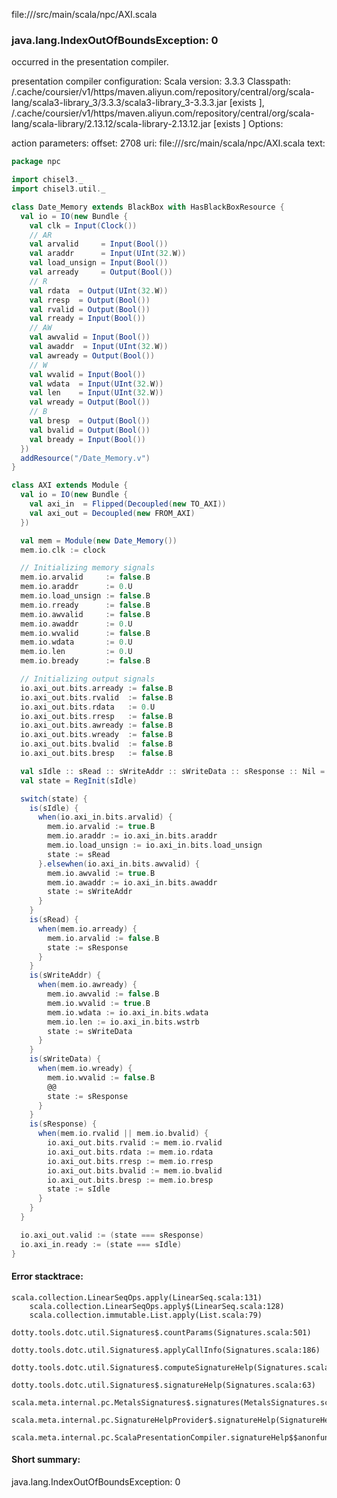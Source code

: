 file://<WORKSPACE>/src/main/scala/npc/AXI.scala
### java.lang.IndexOutOfBoundsException: 0

occurred in the presentation compiler.

presentation compiler configuration:
Scala version: 3.3.3
Classpath:
<HOME>/.cache/coursier/v1/https/maven.aliyun.com/repository/central/org/scala-lang/scala3-library_3/3.3.3/scala3-library_3-3.3.3.jar [exists ], <HOME>/.cache/coursier/v1/https/maven.aliyun.com/repository/central/org/scala-lang/scala-library/2.13.12/scala-library-2.13.12.jar [exists ]
Options:



action parameters:
offset: 2708
uri: file://<WORKSPACE>/src/main/scala/npc/AXI.scala
text:
```scala
package npc

import chisel3._
import chisel3.util._

class Date_Memory extends BlackBox with HasBlackBoxResource {
  val io = IO(new Bundle {
    val clk = Input(Clock())
    // AR
    val arvalid     = Input(Bool())
    val araddr      = Input(UInt(32.W))
    val load_unsign = Input(Bool())
    val arready     = Output(Bool())
    // R
    val rdata  = Output(UInt(32.W))
    val rresp  = Output(Bool())
    val rvalid = Output(Bool())
    val rready = Input(Bool())
    // AW    
    val awvalid = Input(Bool())
    val awaddr  = Input(UInt(32.W))
    val awready = Output(Bool())
    // W
    val wvalid = Input(Bool())
    val wdata  = Input(UInt(32.W))
    val len    = Input(UInt(32.W))
    val wready = Output(Bool())
    // B
    val bresp  = Output(Bool())
    val bvalid = Output(Bool())
    val bready = Input(Bool())
  })
  addResource("/Date_Memory.v")
}

class AXI extends Module {
  val io = IO(new Bundle {
    val axi_in  = Flipped(Decoupled(new TO_AXI))
    val axi_out = Decoupled(new FROM_AXI)
  })

  val mem = Module(new Date_Memory())
  mem.io.clk := clock

  // Initializing memory signals
  mem.io.arvalid     := false.B
  mem.io.araddr      := 0.U
  mem.io.load_unsign := false.B
  mem.io.rready      := false.B
  mem.io.awvalid     := false.B
  mem.io.awaddr      := 0.U
  mem.io.wvalid      := false.B
  mem.io.wdata       := 0.U
  mem.io.len         := 0.U
  mem.io.bready      := false.B

  // Initializing output signals
  io.axi_out.bits.arready := false.B
  io.axi_out.bits.rvalid  := false.B
  io.axi_out.bits.rdata   := 0.U
  io.axi_out.bits.rresp   := false.B
  io.axi_out.bits.awready := false.B
  io.axi_out.bits.wready  := false.B
  io.axi_out.bits.bvalid  := false.B
  io.axi_out.bits.bresp   := false.B

  val sIdle :: sRead :: sWriteAddr :: sWriteData :: sResponse :: Nil = Enum(5)
  val state = RegInit(sIdle)

  switch(state) {
    is(sIdle) {
      when(io.axi_in.bits.arvalid) {
        mem.io.arvalid := true.B
        mem.io.araddr := io.axi_in.bits.araddr
        mem.io.load_unsign := io.axi_in.bits.load_unsign
        state := sRead
      }.elsewhen(io.axi_in.bits.awvalid) {
        mem.io.awvalid := true.B
        mem.io.awaddr := io.axi_in.bits.awaddr
        state := sWriteAddr
      }
    }
    is(sRead) {
      when(mem.io.arready) {
        mem.io.arvalid := false.B
        state := sResponse
      }
    }
    is(sWriteAddr) {
      when(mem.io.awready) {
        mem.io.awvalid := false.B
        mem.io.wvalid := true.B
        mem.io.wdata := io.axi_in.bits.wdata
        mem.io.len := io.axi_in.bits.wstrb
        state := sWriteData
      }
    }
    is(sWriteData) {
      when(mem.io.wready) {
        mem.io.wvalid := false.B
        @@
        state := sResponse
      }
    }
    is(sResponse) {
      when(mem.io.rvalid || mem.io.bvalid) {
        io.axi_out.bits.rvalid := mem.io.rvalid
        io.axi_out.bits.rdata := mem.io.rdata
        io.axi_out.bits.rresp := mem.io.rresp
        io.axi_out.bits.bvalid := mem.io.bvalid
        io.axi_out.bits.bresp := mem.io.bresp
        state := sIdle
      }
    }
  }

  io.axi_out.valid := (state === sResponse)
  io.axi_in.ready := (state === sIdle)
}
```



#### Error stacktrace:

```
scala.collection.LinearSeqOps.apply(LinearSeq.scala:131)
	scala.collection.LinearSeqOps.apply$(LinearSeq.scala:128)
	scala.collection.immutable.List.apply(List.scala:79)
	dotty.tools.dotc.util.Signatures$.countParams(Signatures.scala:501)
	dotty.tools.dotc.util.Signatures$.applyCallInfo(Signatures.scala:186)
	dotty.tools.dotc.util.Signatures$.computeSignatureHelp(Signatures.scala:94)
	dotty.tools.dotc.util.Signatures$.signatureHelp(Signatures.scala:63)
	scala.meta.internal.pc.MetalsSignatures$.signatures(MetalsSignatures.scala:17)
	scala.meta.internal.pc.SignatureHelpProvider$.signatureHelp(SignatureHelpProvider.scala:51)
	scala.meta.internal.pc.ScalaPresentationCompiler.signatureHelp$$anonfun$1(ScalaPresentationCompiler.scala:435)
```
#### Short summary: 

java.lang.IndexOutOfBoundsException: 0